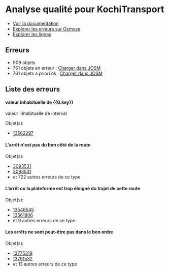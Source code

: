 # Analyse qualité pour KochiTransport
- [Voir la documentation](https://wiki.openstreetmap.org/wiki/India/Transport/Kochi)
- [Explorer les erreurs sur Osmose](http://osmose.openstreetmap.fr/en/issues/open?country=india_kerala&item=9014,1260,2140,8040)
- [Explorer les lignes](https://jungle-bus.github.io/unroll/?project=Kochi)


## Erreurs
- 909 objets
- 751 objets en erreur : [Charger dans JOSM](http://localhost:8111/load_object?relation_members=true&objects=r13562297,r3093531,r3093531,r3093531,r3093531,r3093531,r3093531,r3093531,r3093531,r13489072,r13489072,r13489072,r13489398,r13489398,r13489398,r13489398,r13489398,r13489398,r13489398,r13489398,r13489398,r13500934,r13500934,r13500934,r13500934,r13500934,r13500934,r13500934,r13500934,r13500934,r13500935,r13500935,r13500935,r13510566,r13510566,r13510566,r13531007,r13531007,r13531007,r13531007,r13531007,r13531007,r13531007,r13531007,r13531007,r13531007,r13531007,r13531007,r13531007,r13535510,r13535510,r13535510,r13535511,r13535511,r13535511,r13535511,r13535511,r13535511,r13535511,r13535511,r13538006,r13538006,r13538006,r13538006,r13538006,r13538006,r13539088,r13539088,r13539088,r13544301,r13544301,r13544301,r13544301,r13544301,r13544301,r13544301,r13544301,r13544886,r13544886,r13544886,r13544887,r13544887,r13544887,r13544887,r13544887,r13544887,r13544887,r13544887,r13544887,r13544887,r13544887,r13544887,r13544887,r13544887,r13544887,r13546164,r13546165,r13546165,r13546165,r13546165,r13546545,r13549450,r13549450,r13549450,r13551489,r13551489,r13551489,r13551489,r13551489,r13551489,r13551489,r13551489,r13551489,r13551490,r13552376,r13552376,r13552376,r13552376,r13552376,r13552376,r13552376,r13552376,r13552376,r13552377,r13553059,r13557268,r13557268,r13557268,r13557268,r13561113,r13561113,r13561113,r13561113,r13561113,r13561113,r13561806,r13562295,r13562296,r13562296,r13562296,r13562296,r13562612,r13562702,r13562702,r13562702,r13562702,r13562702,r13562702,r13562702,r13562702,r13562702,r13562703,r13562703,r13562703,r13562780,r13563614,r13563614,r13563614,r13563614,r13563614,r13563614,r13563614,r13563614,r13563614,r13563614,r13563614,r13563614,r13563614,r13563615,r13563615,r13563615,r13568405,r13568405,r13568405,r13568405,r13568405,r13570065,r13570065,r13570065,r13570065,r13570065,r13570065,r13570704,r13570704,r13570704,r13570704,r13570704,r13570704,r13570704,r13570704,r13570704,r13570704,r13570704,r13570704,r13570704,r13570705,r13570705,r13570705,r13571177,r13574910,r13574910,r13574910,r13574910,r13574910,r13575546,r13594887,r13594887,r13594887,r13600776,r13600776,r13600776,r13600776,r13600776,r13600776,r13606650,r13606650,r13606650,r13606650,r13606650,r13606819,r13606820,r13606820,r13606820,r13606820,r13606820,r13606820,r13606820,r13606820,r13606820,r13610563,r13610563,r13610563,r13610563,r13610563,r13610563,r13617405,r13617405,r13617405,r13617405,r13619056,r13619056,r13619056,r13619056,r13619056,r13619056,r13619056,r13619056,r13619056,r13619056,r13619056,r13619056,r13619056,r13619056,r13619056,r13619057,r13619057,r13619057,r13626312,r13626313,r13626313,r13626313,r13626313,r13626313,r13626313,r13626313,r13626313,r13626313,r13626334,r13626334,r13626334,r13626335,r13626335,r13626335,r13626335,r13626335,r13626335,r13626335,r13626335,r13626335,r13626335,r13626335,r13626335,r13626335,r13627016,r13627016,r13627016,r13627016,r13627016,r13627016,r13627016,r13627016,r13627016,r13627016,r13627016,r13627016,r13627017,r13627017,r13627017,r13627035,r13627035,r13627035,r13627035,r13627035,r13627035,r13627035,r13627035,r13627107,r13627107,r13627107,r13627107,r13627107,r13627107,r13627136,r13627136,r13627136,r13627136,r13627136,r13629054,r13629054,r13629054,r13629054,r13629054,r13629054,r13629054,r13629054,r13629054,r13629055,r13629055,r13629055,r13635069,r13635069,r13635069,r13635069,r13635069,r13635069,r13635069,r13635069,r13635069,r13635069,r13635069,r13635069,r13635069,r13635070,r13635070,r13635070,r13641241,r13641241,r13641241,r13641241,r13641241,r13641241,r13641241,r13649195,r13649196,r13649196,r13649196,r13649196,r13649196,r13649196,r13649196,r13649196,r13649196,r13649215,r13649215,r13649215,r13649216,r13649216,r13649216,r13649216,r13649216,r13649216,r13649216,r13649216,r13649216,r13649216,r13649216,r13649216,r13649216,r13649240,r13649240,r13649240,r13649240,r13649240,r13649240,r13649240,r13649240,r13649240,r13649241,r13649912,r13656364,r13656364,r13656364,r13656364,r13656364,r13656364,r13656364,r13656364,r13656364,r13656364,r13656364,r13656364,r13656364,r13656364,r13656364,r13656365,r13656365,r13656365,r13656567,r13656567,r13656567,r13668800,r13668800,r13668800,r13668800,r13668800,r13668800,r13668800,r13668800,r13668800,r13668800,r13668800,r13668800,r13668800,r13668800,r13668800,r13668801,r13668801,r13668801,r13669761,r13669761,r13669761,r13669761,r13669761,r13669761,r13669869,r13669869,r13669869,r13669869,r13669869,r13669869,r13670059,r13670059,r13670059,r13670059,r13670059,r13670059,r13671557,r13671557,r13671557,r13671557,r13671557,r13671557,r13671557,r13671557,r13671557,r13671855,r13671855,r13671855,r13671855,r13671855,r13671855,r13671855,r13671855,r13671855,r13671856,r13672399,r13672399,r13672399,r13672399,r13672399,r13672399,r13672399,r13672399,r13672399,r13672399,r13672399,r13672399,r13672399,r13672399,r13672399,r13672400,r13672400,r13672400,r13672762,r13672763,r13673124,r13673124,r13673124,r13673316,r13673316,r13673316,r13673474,r13675713,r13675713,r13675713,r13675714,r13675714,r13675714,r13675714,r13675714,r13675714,r13675714,r13675714,r13675714,r13675714,r13675714,r13675714,r13675714,r13675763,r13675763,r13675763,r13675764,r13675764,r13675764,r13675764,r13675764,r13675764,r13675764,r13675764,r13675764,r13675764,r13675764,r13675764,r13675764,r13675764,r13675764,r13675840,r13675840,r13675840,r13675841,r13675841,r13675841,r13675841,r13675841,r13675841,r13675841,r13675841,r13675841,r13676417,r13676535,r13676535,r13676535,r13676535,r13676535,r13676535,r13676535,r13676535,r13676535,r13676535,r13676535,r13676535,r13676535,r13676536,r13676536,r13676536,r13689657,r13718885,r13718885,r13718885,r13718886,r13718886,r13718886,r13718886,r13718886,r13718886,r13718886,r13718886,r13718886,r13718886,r13718886,r13718886,r13718886,r13725469,r13725469,r13725469,r13725469,r13725469,r13725469,r13725469,r13725469,r13750101,r13750101,r13750101,r13750198,r13750198,r13750198,r13750198,r13750198,r13750198,r13750198,r13750198,r13750198,r13750486,r13750486,r13750486,r13750486,r13750486,r13750486,r13754396,r13754396,r13754396,r13754396,r13754396,r13755057,r13755057,r13755057,r13755057,r13755057,r13755263,r13755263,r13755263,r13755263,r13755263,r13755263,r13758563,r13758563,r13758563,r13758563,r13758563,r13758563,r13758645,r13758645,r13758645,r13758645,r13758645,r13758645,r13758899,r13758899,r13758899,r13758900,r13758900,r13758900,r13758900,r13758900,r13758900,r13758900,r13758900,r13758900,r13758900,r13758900,r13758900,r13758900,r13758900,r13758900,r13758929,r13758929,r13758929,r13758929,r13758929,r13758929,r13758930,r13758930,r13758930,r13761897,r13761897,r13761897,r13761897,r13761929,r13761929,r13761929,r13761929,r13761929,r13761929,r13761929,r13761929,r13761958,r13761958,r13761958,r13775319,r13781301,r13781301,r13781301,r13781301,r13781301,r13781301,r13791532,r13791620,r13791756,r13791756,r13791756,r13791756,r13791756,r13791756,r13791756,r13791756,r13791756,r13791756,r13791756,r13791756,r13791756,r13791757,r13791757,r13791757,r13792382,r13792382,r13792746,r13792774,r13792774,r13793163,r13793163,r13793163,r13793163,r13793163,r13793163,r13793163,r13818642,r13825413,r13834679,r13834679,r13834696,r13834696,r13834696,r13837510,r13837510,r13837510,r13837510,r13837510,r13837510,r13837629,r13837789,r13837820,r13838207,r13838207,r13838207,r13838257,r13838257,r13838257,r13838257,r13838257,r13838416,r13838417,r13838499,r13838565,r13838566,r13839222,r13839222,r13839222,r13840082,r13840082,r13840082,r13840082,r13840082,r13840082,r13840082,r13840082,r13840082,r13847527,r13847527,r13847527,r13847528,r13850234)
- 761 objets a priori ok : [Charger dans JOSM](http://localhost:8111/load_object?relation_members=true&objects=r10831465,r10831516,r10831517,r10831518,r12759113,r12759289,r13374892,r13374893,r13478965,r13489073,r13497147,r13498566,r13498742,r13498857,r13500567,r13500673,r13500936,r13510567,r13526775,r13531471,r13531919,r13531974,r13534968,r13535512,r13539090,r13544303,r13544888,r13545124,r13546166,r13546546,r13548914,r13549451,r13551368,r13551491,r13552378,r13553060,r13553068,r13553738,r13555115,r13556486,r13557270,r13561115,r13561410,r13561807,r13562583,r13562613,r13562704,r13562782,r13563616,r13563806,r13568407,r13570055,r13570067,r13570075,r13570706,r13571046,r13571066,r13571179,r13571525,r13573162,r13574912,r13575127,r13575547,r13577501,r13586170,r13589067,r13590426,r13590488,r13594889,r13595088,r13600778,r13601640,r13606652,r13606821,r13606906,r13606972,r13609456,r13610212,r13610332,r13610565,r13610651,r13610769,r13611748,r13612020,r13612174,r13616539,r13616622,r13617326,r13617406,r13619058,r13619115,r13626159,r13626314,r13626336,r13626947,r13627018,r13627037,r13627109,r13627138,r13628936,r13629035,r13629056,r13629057,r13629058,r13629393,r13635071,r13637600,r13637925,r13638090,r13638179,r13641243,r13641520,r13641805,r13641967,r13642113,r13642226,r13642293,r13642446,r13642666,r13642737,r13644289,r13644321,r13644432,r13644659,r13644836,r13645172,r13645287,r13645363,r13645795,r13646546,r13648803,r13648844,r13649197,r13649217,r13649242,r13649914,r13653991,r13656366,r13656569,r13656692,r13656752,r13657023,r13657357,r13663933,r13667682,r13668802,r13669763,r13669818,r13669870,r13670060,r13671522,r13671533,r13671558,r13671857,r13672029,r13672401,r13672568,r13672587,r13672630,r13672764,r13673125,r13673203,r13673315,r13673318,r13673330,r13673356,r13673475,r13673497,r13674025,r13674447,r13675465,r13675601,r13675635,r13675715,r13675765,r13675842,r13675967,r13676122,r13676171,r13676349,r13676385,r13676418,r13676422,r13676487,r13676537,r13677217,r13678268,r13679145,r13679265,r13679626,r13689658,r13691656,r13718237,r13718887,r13718986,r13719331,r13724742,r13725408,r13725470,r13725518,r13749933,r13749958,r13749971,r13750047,r13750103,r13750121,r13750132,r13750190,r13750199,r13750240,r13750380,r13750469,r13750488,r13750598,r13750640,r13750694,r13754397,r13755059,r13755126,r13755241,r13755265,r13755297,r13755381,r13755423,r13758565,r13758647,r13758901,r13758931,r13761899,r13761930,r13761960,r13761992,r13762115,r13775320,r13781303,r13781430,r13781463,r13781491,r13781528,r13791383,r13791384,r13791533,r13791621,r13791696,r13791758,r13792383,r13792747,r13792775,r13792894,r13792943,r13793165,r13796243,r13810977,r13812889,r13813338,r13818643,r13825414,r13825425,r13825502,r13825517,r13825522,r13825532,r13834627,r13834680,r13834697,r13834709,r13834767,r13834780,r13834820,r13834840,r13834852,r13835426,r13835478,r13835644,r13835657,r13837312,r13837374,r13837511,r13837569,r13837630,r13837791,r13837821,r13838046,r13838061,r13838092,r13838211,r13838258,r13838449,r13838501,r13838567,r13838750,r13838881,r13838898,r13839195,r13839224,r13839959,r13840066,r13840073,r13840084,r13840178,r13840234,r13840281,r13840365,r13847529,r13850236,r13850732,r10403637,r10519399,r10523910,r10523911,r10524079,r10524080,r10524210,r10524211,r10525435,r10525436,r10528761,r10528762,r10592287,r10592288,r12376660,r12376735,r12740709,r12759262,r13478964,r13479120,r13497146,r13497384,r13498564,r13498565,r13498740,r13498741,r13498855,r13498856,r13500566,r13500672,r13526773,r13526774,r13531469,r13531470,r13531917,r13531918,r13531972,r13531973,r13534966,r13539089,r13544302,r13545122,r13545123,r13546062,r13546063,r13546544,r13548912,r13548913,r13549125,r13549449,r13551366,r13551367,r13553058,r13553066,r13553067,r13553736,r13553737,r13555113,r13555114,r13556484,r13556485,r13557269,r13561114,r13561408,r13561409,r13561805,r13562581,r13562582,r13562611,r13562781,r13563804,r13563805,r13568406,r13570053,r13570054,r13570066,r13570073,r13570074,r13571044,r13571045,r13571064,r13571065,r13571178,r13571523,r13571524,r13573159,r13573160,r13574911,r13575125,r13575126,r13575545,r13577499,r13577500,r13586168,r13586169,r13589064,r13589065,r13590424,r13590425,r13590486,r13590487,r13594888,r13595086,r13595087,r13600777,r13601638,r13601639,r13606651,r13606904,r13606905,r13606970,r13606971,r13609454,r13609455,r13610210,r13610211,r13610330,r13610331,r13610564,r13610649,r13610650,r13610767,r13610768,r13611747,r13612018,r13612019,r13612172,r13612173,r13616537,r13616538,r13616620,r13616621,r13617324,r13617325,r13617404,r13619113,r13619114,r13626157,r13626158,r13626945,r13626946,r13627036,r13627108,r13627137,r13628934,r13628935,r13629033,r13629034,r13629391,r13629392,r13637598,r13637599,r13637923,r13637924,r13638088,r13638089,r13638177,r13638178,r13641242,r13641518,r13641519,r13641803,r13641804,r13641965,r13641966,r13642111,r13642112,r13642224,r13642225,r13642291,r13642292,r13642444,r13642445,r13642664,r13642665,r13642735,r13642736,r13644287,r13644288,r13644319,r13644320,r13644430,r13644431,r13644657,r13644658,r13644834,r13644835,r13645170,r13645171,r13645285,r13645286,r13645361,r13645362,r13645793,r13645794,r13646544,r13646545,r13648801,r13648802,r13648842,r13648843,r13649913,r13653989,r13653990,r13656568,r13656690,r13656691,r13656750,r13656751,r13657021,r13657022,r13657355,r13657356,r13663931,r13663932,r13667680,r13667681,r13669762,r13669816,r13669817,r13669868,r13670058,r13671520,r13671521,r13671531,r13671532,r13671556,r13672027,r13672028,r13672566,r13672567,r13672585,r13672586,r13672628,r13672629,r13673123,r13673201,r13673202,r13673313,r13673314,r13673317,r13673328,r13673329,r13673354,r13673355,r13673473,r13673495,r13673496,r13674023,r13674024,r13674445,r13674446,r13675464,r13675599,r13675600,r13675633,r13675634,r13675965,r13675966,r13676120,r13676121,r13676169,r13676170,r13676347,r13676348,r13676383,r13676384,r13676416,r13676420,r13676421,r13676485,r13676486,r13677215,r13677216,r13678266,r13678267,r13679143,r13679144,r13679263,r13679264,r13679624,r13679625,r13689656,r13691654,r13691655,r13718235,r13718236,r13718984,r13718985,r13719329,r13719330,r13724740,r13724741,r13725406,r13725407,r13725468,r13725516,r13725517,r13749931,r13749932,r13749956,r13749957,r13749969,r13749970,r13750045,r13750046,r13750102,r13750119,r13750120,r13750130,r13750131,r13750188,r13750189,r13750197,r13750238,r13750239,r13750379,r13750468,r13750487,r13750597,r13750638,r13750639,r13750692,r13750693,r13754395,r13755058,r13755124,r13755125,r13755240,r13755264,r13755295,r13755296,r13755380,r13755421,r13755422,r13758564,r13758646,r13761898,r13761928,r13761959,r13761990,r13761991,r13762113,r13762114,r13775318,r13781302,r13781429,r13781462,r13781489,r13781490,r13781527,r13791379,r13791380,r13791381,r13791382,r13791531,r13791619,r13791694,r13791695,r13792745,r13792892,r13792893,r13792941,r13792942,r13793164,r13796241,r13796242,r13810975,r13810976,r13812887,r13812888,r13813336,r13813337,r13818641,r13825412,r13825423,r13825424,r13825500,r13825501,r13825515,r13825516,r13825520,r13825521,r13825530,r13825531,r13834625,r13834626,r13834678,r13834695,r13834707,r13834708,r13834765,r13834766,r13834778,r13834779,r13834818,r13834819,r13834838,r13834839,r13834850,r13834851,r13835424,r13835425,r13835476,r13835477,r13835642,r13835643,r13835655,r13835656,r13837310,r13837311,r13837372,r13837373,r13837509,r13837567,r13837568,r13837628,r13837790,r13837819,r13838044,r13838045,r13838059,r13838060,r13838090,r13838091,r13838208,r13838256,r13838500,r13838748,r13838749,r13838879,r13838880,r13838896,r13838897,r13839193,r13839194,r13839223,r13839957,r13839958,r13840064,r13840065,r13840071,r13840072,r13840083,r13840176,r13840177,r13840232,r13840233,r13840279,r13840280,r13840363,r13840364,r13850235,r13850730,r13850731)

## Liste des erreurs

#### valeur inhabituelle de {{0.key}}

valeur inhabituelle de interval

Objet(s):

- [13562297](http://localhost:8111/load_object?relation_members=true&objects=r13562297)

    

#### L'arrêt n'est pas du bon côté de la route



Objet(s):

- [3093531](http://localhost:8111/load_object?relation_members=true&objects=r3093531)
- [3093531](http://localhost:8111/load_object?relation_members=true&objects=r3093531)
- et 722 autres erreurs de ce type

    

#### L’arrêt ou la plateforme est trop éloigné du trajet de cette route



Objet(s):

- [13546545](http://localhost:8111/load_object?relation_members=true&objects=r13546545)
- [13561806](http://localhost:8111/load_object?relation_members=true&objects=r13561806)
- et 9 autres erreurs de ce type

    

#### Les arrêts ne sont peut-être pas dans le bon ordre



Objet(s):

- [13775319](http://localhost:8111/load_object?relation_members=true&objects=r13775319)
- [13791532](http://localhost:8111/load_object?relation_members=true&objects=r13791532)
- et 13 autres erreurs de ce type

    
